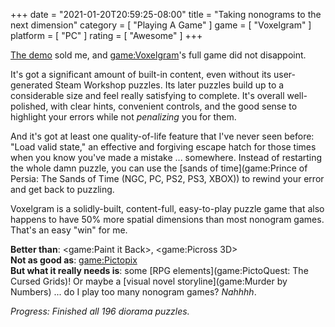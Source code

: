 +++
date = "2021-01-20T20:59:25-08:00"
title = "Taking nonograms to the next dimension"
category = [ "Playing A Game" ]
game = [ "Voxelgram" ]
platform = [ "PC" ]
rating = [ "Awesome" ]
+++

[The demo]($SiteBaseURL$2020/02/09/now-youre-thinking-with-voxels/) sold me, and <game:Voxelgram>'s full game did not disappoint.

It's got a significant amount of built-in content, even without its user-generated Steam Workshop puzzles.  Its later puzzles build up to a considerable size and feel really satisfying to complete.  It's overall well-polished, with clear hints, convenient controls, and the good sense to highlight your errors while not <i>penalizing</i> you for them.

And it's got at least one quality-of-life feature that I've never seen before: "Load valid state," an effective and forgiving escape hatch for those times when you know you've made a mistake ... somewhere.  Instead of restarting the whole damn puzzle, you can use the [sands of time](game:Prince of Persia: The Sands of Time (NGC, PC, PS2, PS3, XBOX)) to rewind your error and get back to puzzling.

Voxelgram is a solidly-built, content-full, easy-to-play puzzle game that also happens to have 50% more spatial dimensions than most nonogram games.  That's an easy "win" for me.

<b>Better than</b>: <game:Paint it Back>, <game:Picross 3D>  
<b>Not as good as</b>: <game:Pictopix>  
<b>But what it really needs is</b>: some [RPG elements](game:PictoQuest: The Cursed Grids)!  Or maybe a [visual novel storyline](game:Murder by Numbers) ... do I play too many nonogram games?  <i>Nahhhh</i>.

<i>Progress: Finished all 196 diorama puzzles.</i>
